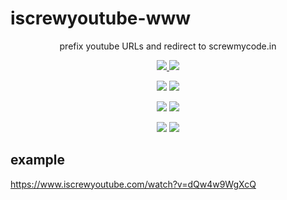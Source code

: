 # iscrewyoutube-www

<p align=center>
    prefix youtube URLs and redirect to screwmycode.in
</p>

<p align=center>
    <a href="https://github.com/screwmycode/iscrewyoutube-www">
        <img src="https://img.shields.io/github/stars/screwmycode/iscrewyoutube-www?label=git">
    </a>
    <img src="https://img.shields.io/github/license/screwmycode/iscrewyoutube-www">
</p>

<p align=center>
    <img src="https://img.shields.io/github/languages/count/screwmycode/iscrewyoutube-www">
    <img src="https://img.shields.io/github/languages/top/screwmycode/iscrewyoutube-www">
</p>

<p align=center>
    <img src="https://img.shields.io/github/v/release/screwmycode/iscrewyoutube-www">
    <img src="https://api.codeclimate.com/v1/badges/3328c1e3f1576cbe0323/maintainability">
</p>

<p align=center>
    <img src="https://img.shields.io/badge/ci-github--actions-yellowgreen">
    <img src="https://img.shields.io/badge/cd-FTP-yellowgreen">
</p>

## example

<https://www.iscrewyoutube.com/watch?v=dQw4w9WgXcQ>
